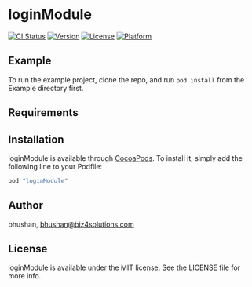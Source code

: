 # loginModule

[![CI Status](http://img.shields.io/travis/bhushan/loginModule.svg?style=flat)](https://travis-ci.org/bhushan/loginModule)
[![Version](https://img.shields.io/cocoapods/v/loginModule.svg?style=flat)](http://cocoapods.org/pods/loginModule)
[![License](https://img.shields.io/cocoapods/l/loginModule.svg?style=flat)](http://cocoapods.org/pods/loginModule)
[![Platform](https://img.shields.io/cocoapods/p/loginModule.svg?style=flat)](http://cocoapods.org/pods/loginModule)

## Example

To run the example project, clone the repo, and run `pod install` from the Example directory first.

## Requirements

## Installation

loginModule is available through [CocoaPods](http://cocoapods.org). To install
it, simply add the following line to your Podfile:

```ruby
pod "loginModule"
```

## Author

bhushan, bhushan@biz4solutions.com

## License

loginModule is available under the MIT license. See the LICENSE file for more info.
